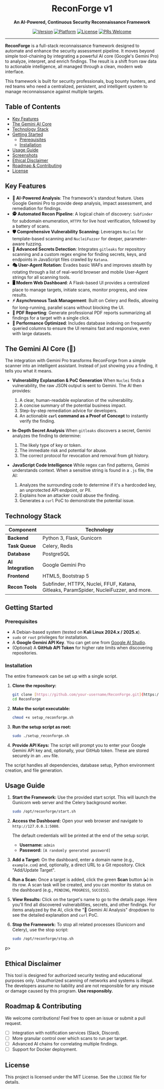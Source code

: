 <h1 align="center">ReconForge v1</h1>

<p align="center">
  <strong>An AI-Powered, Continuous Security Reconnaissance Framework</strong>
</p>

<p align="center">
    <a href="#"><img src="https://img.shields.io/badge/version-v42-blue.svg" alt="Version"></a>
    <a href="#"><img src="https://img.shields.io/badge/platform-Kali_Linux-lightgrey.svg" alt="Platform"></a>
    <a href="#"><img src="https://img.shields.io/badge/license-MIT-green.svg" alt="License"></a>
    <a href="#"><img src="https://img.shields.io/badge/PRs-welcome-brightgreen.svg" alt="PRs Welcome"></a>
</p>

---

**ReconForge** is a full-stack reconnaissance framework designed to automate and enhance the security assessment pipeline. It moves beyond simple tool-chaining by integrating a powerful AI core (Google's Gemini Pro) to analyze, interpret, and enrich findings. The result is a shift from raw data to actionable intelligence, all managed through a clean, modern web interface.

This framework is built for security professionals, bug bounty hunters, and red teams who need a centralized, persistent, and intelligent system to manage reconnaissance against multiple targets.

## Table of Contents
- [Key Features](#key-features)
- [The Gemini AI Core](#the-gemini-ai-core-)
- [Technology Stack](#technology-stack)
- [Getting Started](#getting-started)
  - [Prerequisites](#prerequisites)
  - [Installation](#installation)
- [Usage Guide](#usage-guide)
- [Screenshots](#screenshots)
- [Ethical Disclaimer](#ethical-disclaimer)
- [Roadmap & Contributing](#roadmap--contributing)
- [License](#license)

## Key Features

- **🤖 AI-Powered Analysis**: The framework's standout feature. Uses Google Gemini Pro to provide deep analysis, impact assessment, and remediation for findings.
- **🕵️ Automated Recon Pipeline**: A logical chain of discovery: `Subfinder` for subdomain enumeration, `HTTPX` for live host verification, followed by a battery of scans.
- **🛡️ Comprehensive Vulnerability Scanning**: Leverages `Nuclei` for template-based scanning and `NucleiFuzzer` for deeper, parameter-aware fuzzing.
- **🤫 Advanced Secrets Detection**: Integrates `gitleaks` for repository scanning and a custom regex engine for finding secrets, keys, and endpoints in JavaScript files crawled by `Katana`.
- **🎭 User-Agent Rotation**: Evades basic WAFs and improves stealth by rotating through a list of real-world browser and mobile User-Agent strings for all scanning tools.
- **🖥️ Modern Web Dashboard**: A Flask-based UI provides a centralized place to manage targets, initiate scans, monitor progress, and view results.
- **⚡ Asynchronous Task Management**: Built on Celery and Redis, allowing for long-running, parallel scans without blocking the UI.
- **📄 PDF Reporting**: Generate professional PDF reports summarizing all findings for a target with a single click.
- **🚀 Performance Optimized**: Includes database indexing on frequently queried columns to ensure the UI remains fast and responsive, even with large datasets.

## The Gemini AI Core (🧠)

The integration with Gemini Pro transforms ReconForge from a simple scanner into an intelligent assistant. Instead of just showing you a finding, it tells you what it means.

* **Vulnerability Explanation & PoC Generation**
    When `Nuclei` finds a vulnerability, the raw JSON output is sent to Gemini. The AI then provides:
    1.  A clear, human-readable explanation of the vulnerability.
    2.  A concise summary of the potential business impact.
    3.  Step-by-step remediation advice for developers.
    4.  An actionable **`curl` command as a Proof of Concept** to instantly verify the finding.

* **In-Depth Secret Analysis**
    When `gitleaks` discovers a secret, Gemini analyzes the finding to determine:
    1.  The likely type of key or token.
    2.  The immediate risk and potential for abuse.
    3.  The correct protocol for revocation and removal from git history.

* **JavaScript Code Intelligence**
    While regex can find patterns, Gemini understands context. When a sensitive string is found in a `.js` file, the AI:
    1.  Analyzes the surrounding code to determine if it's a hardcoded key, an unprotected API endpoint, or PII.
    2.  Explains how an attacker could abuse the finding.
    3.  Generates a `curl` PoC to demonstrate the potential issue.

## Technology Stack

| Component         | Technology                                                                                                    |
| ----------------- | ------------------------------------------------------------------------------------------------------------- |
| **Backend** | Python 3, Flask, Gunicorn                                                                                     |
| **Task Queue** | Celery, Redis                                                                                                 |
| **Database** | PostgreSQL                                                                                                    |
| **AI Integration**| Google Gemini Pro                                                                                             |
| **Frontend** | HTML5, Bootstrap 5                                                                                            |
| **Recon Tools** | Subfinder, HTTPX, Nuclei, FFUF, Katana, Gitleaks, ParamSpider, NucleiFuzzer, and more.                          |

## Getting Started

### Prerequisites
- A Debian-based system (tested on **Kali Linux 2024.x / 2025.x**).
- `sudo` or `root` privileges for installation.
- A **Google Gemini API Key**. You can get one from [Google AI Studio](https://aistudio.google.com/app/apikey).
- (Optional) A **GitHub API Token** for higher rate limits when discovering repositories.

### Installation

The entire framework can be set up with a single script.

1.  **Clone the repository:**
    ```bash
    git clone [https://github.com/your-username/ReconForge.git](https://github.com/your-username/ReconForge.git)
    cd ReconForge
    ```

2.  **Make the script executable:**
    ```bash
    chmod +x setup_reconforge.sh
    ```

3.  **Run the setup script as root:**
    ```bash
    sudo ./setup_reconforge.sh
    ```

4.  **Provide API Keys:** The script will prompt you to enter your Google Gemini API key and, optionally, your GitHub token. These are stored securely in an `.env` file.

The script handles all dependencies, database setup, Python environment creation, and file generation.

## Usage Guide

1.  **Start the Framework:**
    Use the provided start script. This will launch the Gunicorn web server and the Celery background worker.
    ```bash
    sudo /opt/reconforge/start.sh
    ```

2.  **Access the Dashboard:**
    Open your web browser and navigate to `http://127.0.0.1:5000`.
    
    The default credentials will be printed at the end of the setup script.
    -   **Username:** `admin`
    -   **Password:** `[A randomly generated password]`

3.  **Add a Target:**
    On the dashboard, enter a domain name (e.g., `example.com`) and, optionally, a direct URL to a Git repository. Click "Add/Update Target".

4.  **Run a Scan:**
    Once a target is added, click the green **Scan** button (`▶`) in its row. A scan task will be created, and you can monitor its status on the dashboard (e.g., `PENDING`, `PROGRESS`, `SUCCESS`).

5.  **View Results:**
    Click on the target's name to go to the details page. Here you'll find all discovered vulnerabilities, secrets, and other findings. For items analyzed by the AI, click the "🤖 Gemini AI Analysis" dropdown to see the detailed explanation and `curl` PoC.

6.  **Stop the Framework:**
    To stop all related processes (Gunicorn and Celery), use the stop script:
    ```bash
    sudo /opt/reconforge/stop.sh
    ```
    
p>

## Ethical Disclaimer
This tool is designed for authorized security testing and educational purposes only. Unauthorized scanning of networks and systems is illegal. The developers assume no liability and are not responsible for any misuse or damage caused by this program. **Use responsibly.**

## Roadmap & Contributing
We welcome contributions! Feel free to open an issue or submit a pull request.

-   [ ] Integration with notification services (Slack, Discord).
-   [ ] More granular control over which scans to run per target.
-   [ ] Advanced AI chains for correlating multiple findings.
-   [ ] Support for Docker deployment.

## License
This project is licensed under the MIT License. See the `LICENSE` file for details.
